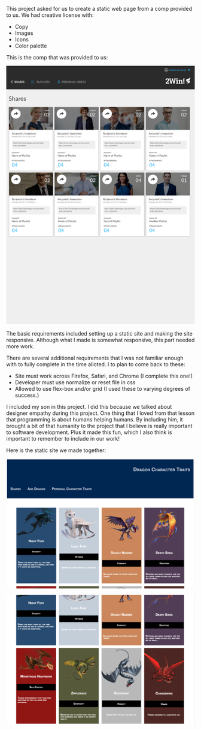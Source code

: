 This project asked for us to create a static web page from a comp provided to us. We had creative license with:
  - Copy
  - Images
  - Icons
  - Color palette

This is the comp that was provided to us:

![static comp layout provide](./readme-images/static-comp-layout.jpg)

The basic requirements included setting up a static site and making the site responsive. Although what I made is somewhat responsive, this part needed more work.

There are several additional requirements that I was not familiar enough with to fully complete in the time alloted. I to plan to come back to these:
  - Site must work across Firefox, Safari, and Chrome (I complete this one!)
  - Developer must use normalize or reset file in css
  - Allowed to use flex-box and/or grid (I used these to varying degrees of success.)

I included my son in this project. I did this because we talked about designer empathy during this project. One thing that I loved from that lesson that programming is about humans helping humans. By including him, it brought a bit of that humanity to the project that I believe is really important to software development. Plus it made this fun, which I also think is important to remember to include in our work!

Here is the static site we made together:

![Dragon Character Traits 1](./readme-images/dragon-character-traits-1.png)

![Dragon Character Traits 2](./readme-images/dragon-character-traits-2.png)
